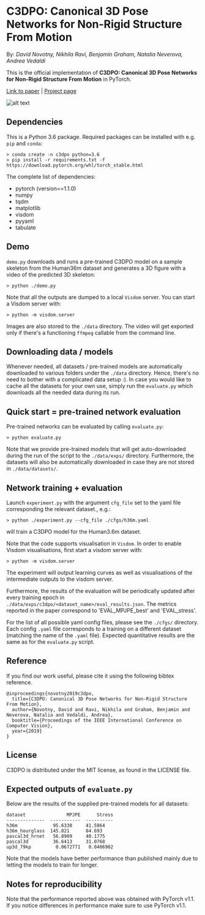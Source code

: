 C3DPO: Canonical 3D Pose Networks for Non-Rigid Structure From Motion
=====================================================================
By: _David Novotny, Nikhila Ravi, Benjamin Graham, Natalia Neverova, Andrea Vedaldi_

This is the official implementation of **C3DPO: Canonical 3D Pose Networks for Non-Rigid Structure From Motion** in PyTorch.

[Link to paper](https://arxiv.org/abs/1909.02533) | 
[Project page](https://research.fb.com/publications/c3dpo-canonical-3d-pose-networks-for-non-rigid-structure-from-motion/)

![alt text](./splash_video.gif "splash")

Dependencies
------------

This is a Python 3.6 package. Required packages can be installed with e.g. `pip` and `conda`:
```
> conda create -n c3dpo python=3.6
> pip install -r requirements.txt -f https://download.pytorch.org/whl/torch_stable.html
```

The complete list of dependencies:
- pytorch (version==1.1.0)
- numpy
- tqdm
- matplotlib
- visdom
- pyyaml
- tabulate

Demo
----

`demo.py` downloads and runs a pre-trained C3DPO model on a sample skeleton from the Human36m dataset and generates a 3D figure with a video of the predicted 3D skeleton:
```
> python ./demo.py
```
Note that all the outputs are dumped to a local `Visdom` server. You can start a Visdom server with:
```
> python -m visdom.server
```
Images are also stored to the `./data` directory. The video will get exported only if there's a functioning `ffmpeg` callable from the command line.


Downloading data / models
-------------------------

Whenever needed, all datasets / pre-trained models are automatically downloaded to various folders under the `./data` directory. Hence, there's no need to bother with a complicated data setup :). In case you would like to cache all the datasets for your own use, simply run the `evaluate.py` which downloads all the needed data during its run.


Quick start = pre-trained network evaluation
--------------------------------------------

Pre-trained networks can be evaluated by calling `evaluate.py`:
```
> python evaluate.py
```
Note that we provide pre-trained models that will get auto-downloaded during the run of the script to the `./data/exps/` directory.
Furthermore, the datasets will also be automatically downloaded in case they are not stored in `./data/datasets/`.


Network training + evaluation
-----------------------------

Launch `experiment.py` with the argument `cfg_file` set to the yaml file corresponding the relevant dataset., e.g.:
```
> python ./experiment.py --cfg_file ./cfgs/h36m.yaml
```
will train a C3DPO model for the Human3.6m dataset.

Note that the code supports visualisation in `Visdom`. In order to enable Visdom visualisations, first start a visdom server with:
```
> python -m visdom.server
```
The experiment will output learning curves as well as visualisations of the intermediate outputs to the visdom server.

Furthermore, the results of the evaluation will be periodically updated after every training epoch in `./data/exps/c3dpo/<dataset_name>/eval_results.json`. The metrics reported in the paper correspond to 'EVAL_MPJPE_best' and 'EVAL_stress'.

For the list of all possible yaml config files, please see the `./cfgs/` directory. Each config `.yaml` file corresponds to a training on a different dataset (matching the name of the `.yaml` file). Expected quantitative results are the same as for the `evaluate.py` script.


Reference
---------

If you find our work useful, please cite it using the following bibtex reference.
```
@inproceedings{novotny2019c3dpo,
  title={C3DPO: Canonical 3D Pose Networks for Non-Rigid Structure From Motion},
  author={Novotny, David and Ravi, Nikhila and Graham, Benjamin and Neverova, Natalia and Vedaldi, Andrea},
  booktitle={Proceedings of the IEEE International Conference on Computer Vision},
  year={2019}
}
```


License
-------

C3DPO is distributed under the MIT license, as found in the LICENSE file.


Expected outputs of `evaluate.py`
----------------------------

Below are the results of the supplied pre-trained models for all datasets:

```
dataset               MPJPE      Stress
--------------  -----------  ----------
h36m             95.6338     41.5864
h36m_hourglass  145.021      84.693
pascal3d_hrnet   56.8909     40.1775
pascal3d         36.6413     31.0768
up3d_79kp         0.0672771   0.0406902
```

Note that the models have better performance than published mainly due to letting the models to train for longer.


Notes for reproducibility
-------------------------

Note that the performance reported above was obtained with PyTorch v1.1. If you notice differences in performance make sure to use PyTorch v1.1.
